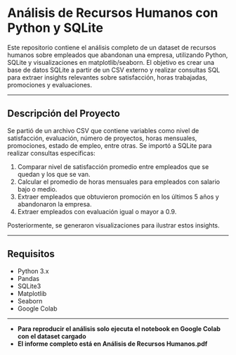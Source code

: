 # Análisis de Recursos Humanos con Python y SQLite

Este repositorio contiene el análisis completo de un dataset de recursos humanos sobre empleados que abandonan una empresa, utilizando Python, SQLite y visualizaciones en matplotlib/seaborn. El objetivo es crear una base de datos SQLite a partir de un CSV externo y realizar consultas SQL para extraer insights relevantes sobre satisfacción, horas trabajadas, promociones y evaluaciones.

---

## Descripción del Proyecto

Se partió de un archivo CSV que contiene variables como nivel de satisfacción, evaluación, número de proyectos, horas mensuales, promociones, estado de empleo, entre otras. Se importó a SQLite para realizar consultas específicas:

1. Comparar nivel de satisfacción promedio entre empleados que se quedan y los que se van.
2. Calcular el promedio de horas mensuales para empleados con salario bajo o medio.
3. Extraer empleados que obtuvieron promoción en los últimos 5 años y abandonaron la empresa.
4. Extraer empleados con evaluación igual o mayor a 0.9.

Posteriormente, se generaron visualizaciones para ilustrar estos insights.

---

## Requisitos

- Python 3.x
- Pandas
- SQLite3
- Matplotlib
- Seaborn
- Google Colab

---

- **Para reproducir el análisis solo ejecuta el notebook en Google Colab con el dataset cargado**
- **El informe completo está en Análisis de Recursos Humanos.pdf**
